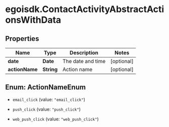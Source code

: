 # egoisdk.ContactActivityAbstractActionsWithData

## Properties

Name | Type | Description | Notes
------------ | ------------- | ------------- | -------------
**date** | **Date** | The date and time | [optional] 
**actionName** | **String** | Action name | [optional] 



## Enum: ActionNameEnum


* `email_click` (value: `"email_click"`)

* `push_click` (value: `"push_click"`)

* `web_push_click` (value: `"web_push_click"`)




